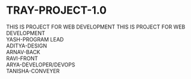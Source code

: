 # TRAY-PROJECT-1.0
THIS IS PROJECT FOR WEB DEVELOPMENT
THIS IS PROJECT FOR WEB DEVELOPMENT
<br>
YASH-PROGRAM LEAD
<br>
ADITYA-DESIGN
<br>
ARNAV-BACK
<br>
RAVI-FRONT
<br>
ARYA-DEVELOPER/DEVOPS
<br>
TANISHA-CONVEYER
